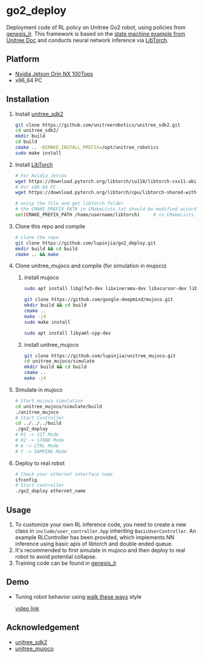 # go2_deploy

Deployment code of RL policy on Unitree Go2 robot, using policies from [genesis_lr](https://github.com/lupinjia/genesis_lr). This framework is based on the [state machine example from Unitree Doc](https://support.unitree.com/home/zh/developer/LowLevel_Ctrl_Framework) and conducts neural network inference via [LibTorch](https://pytorch.org/).

## Platform

- [Nvidia Jetson Orin NX 100Tops](https://www.nvidia.com/en-us/autonomous-machines/embedded-systems/jetson-orin/)
- x86_64 PC

## Installation

1. Install [unitree_sdk2](https://github.com/unitreerobotics/unitree_sdk2)
   ```bash
   git clone https://github.com/unitreerobotics/unitree_sdk2.git
   cd unitree_sdk2/
   mkdir build
   cd build
   cmake .. -DCMAKE_INSTALL_PREFIX=/opt/unitree_robotics
   sudo make install
   ```

2. Install [LibTorch](https://pytorch.org/)
   ```bash
   # For Nvidia Jetson
   wget https://download.pytorch.org/libtorch/cu118/libtorch-cxx11-abi-shared-with-deps-2.7.1%2Bcu118.zip # modify cuda version
   # For x86_64 PC
   wget https://download.pytorch.org/libtorch/cpu/libtorch-shared-with-deps-2.8.0%2Bcpu.zip

   # unzip the file and get libtorch folder
   # the CMAKE_PREFIX_PATH in CMakeLists.txt should be modified according to your installation path of libtorch
   set(CMAKE_PREFIX_PATH /home/username/libtorch)     # in CMakeLists.txt
   ```

3. Clone this repo and compile
   ```bash
   # clone the repo
   git clone https://github.com/lupinjia/go2_deploy.git
   mkdir build && cd build
   cmake .. && make
   ```

4. Clone unitree_mujoco and compile (for simulation in mujoco)
   
   1. install mujoco
      ```bash
      sudo apt install libglfw3-dev libxinerama-dev libxcursor-dev libxi-dev

      git clone https://github.com/google-deepmind/mujoco.git
      mkdir build && cd build
      cmake ..
      make -j4
      sudo make install

      sudo apt install libyaml-cpp-dev
      ```
   2. install unitree_mujoco
      ```bash
      git clone https://github.com/lupinjia/unitree_mujoco.git
      cd unitree_mujoco/simulate
      mkdir build && cd build
      cmake ..
      make -j4
      ```

5. Simulate in mujoco
   ```bash
   # Start mujoco simulation
   cd unitree_mujoco/simulate/build
   ./unitree_mujoco
   # Start Controller
   cd ../../../build
   ./go2_deploy
   # R1 -> SIT Mode
   # R2 -> STAND Mode
   # A -> CTRL Mode
   # Y -> DAMPING Mode
   ```

6. Deploy to real robot
   ```bash
   # Check your ethernet interface name
   ifconfig
   # Start controller
   ./go2_deploy ethernet_name
   ```

## Usage

1. To customize your own RL inference code, you need to create a new class in `include/user_controller.hpp` inheriting `BasicUserController`. An example RLController has been provided, which implements NN inference using basic apis of libtorch and double ended queue.
2. It's recommended to first simulate in mujoco and then deploy to real robot to avoid potential collapse.
3. Training code can be found in [genesis_lr](https://github.com/lupinjia/genesis_lr)

## Demo

- Tuning robot behavior using [walk these ways](https://github.com/Improbable-AI/walk-these-ways) style
  
   [video link](https://www.bilibili.com/video/BV1FPedzZEdi/)

## Acknowledgement

- [unitree_sdk2](https://github.com/unitreerobotics/unitree_sdk2)
- [unitree_mujoco](https://github.com/unitreerobotics/unitree_mujoco/tree/main)